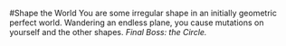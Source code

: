 #Shape the World 
You are some irregular shape in an initially geometric perfect world. Wandering an endless plane, you cause mutations on yourself and the other shapes. *Final Boss: the Circle.*
